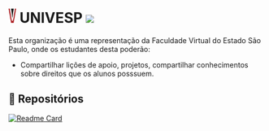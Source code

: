 # <img alt="Logo Univesp" src="https://github.com/UNIVESP-Universidade-Virtual-de-SP/.github/blob/main/assets/icon.png?raw=true" width=15px> UNIVESP ![](https://komarev.com/ghpvc/?username=UNIVESP-Universidade-Virtual-de-SP&color=red)

Esta organização é uma representação da Faculdade Virtual do Estado São Paulo, onde os estudantes desta poderão:

- Compartilhar lições de apoio, projetos, compartilhar conhecimentos sobre direitos que os alunos posssuem.

## 📁 Repositórios 

[![Readme Card](https://github-readme-stats.vercel.app/api/pin/?username=UNIVESP-Universidade-Virtual-de-SP&repo=Algoritmos-e-Programacao-I-II&theme=github_dark)](https://github.com/UNIVESP-Universidade-Virtual-de-SP/Direitos-dos-Alunos)
